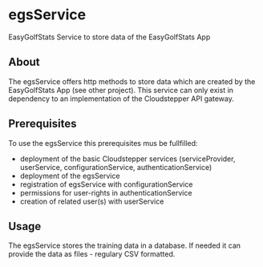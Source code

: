 # egsService
EasyGolfStats Service to store data of the EasyGolfStats App

## About
The egsService offers http methods to store data which are created by the EasyGolfStats App (see other project).
This service can only exist in dependency to an implementation of the Cloudstepper API gateway.

## Prerequisites
To use the egsService this prerequisites mus be fullfilled:
* deployment of the basic Cloudstepper services (serviceProvider, userService, configurationService, authenticationService)
* deployment of the egsService
* registration of egsService with configurationService
* permissions for user-rights in authenticationService
* creation of related user(s) with userService

## Usage
The egsService stores the training data in a database.
If needed it can provide the data as files - regulary CSV formatted. 
